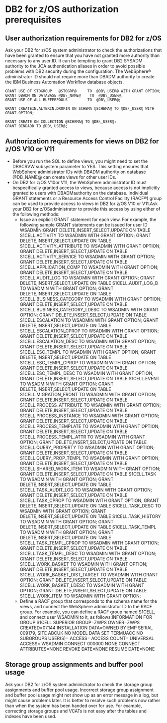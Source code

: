 # DB2 for z/OS authorization prerequisites

## User authorization requirements for DB2 for z/OS

Ask
your DB2 for z/OS system administrator to check the authorizations
that have been granted to ensure that you have not granted more authority
than necessary to any user ID. It can be tempting to grant DB2 SYSADM authority to the JCA
authentication aliases in order to avoid possible problems with DB2 security during the configuration.
The WebSphere® administrator
ID should not require more than DBADM authority to create the IBM Business Automation Workflow database
objects.

```
GRANT USE OF STOGROUP   @STOGRP@     TO  @DB\_USER@ WITH GRANT OPTION;
GRANT DBADM ON DATABASE @DB\_NAME@    TO  @DB\_USER@;
GRANT USE OF ALL BUFFERPOOLS         TO  @DB\_USER@;
```

```
GRANT CREATEIN,ALTERIN,DROPIN ON SCHEMA @SCHEMA@ TO @DB\_USER@ WITH GRANT OPTION;
```

```
GRANT CREATE ON COLLECTION @SCHEMA@ TO @DB\_USER@;
GRANT BINDADD TO @DB\_USER@;
```

## Authorization requirements for views on DB2 for z/OS V10 or V11

- Before you run the SQL to define views, you might need to set the DBACRVW subsystem parameter to
YES. This setting ensures that WebSphere
administrator IDs with DBADM authority on database @DB\_NAME@ can create views for
other user
IDs.
- On DB2 for z/OS V10or V11, the WebSphere administrator ID must bespecifically granted access to views, because access is not implicitly granted to users with DBADMauthority on the database. Individual GRANT statements or a Resource Access Control Facility (RACF®) group can be used to provide access to views in DB2 for z/OS V10 or V11.Ask your DB2 for z/OSadministrator to provide this access by using either of the following methods:
    - Issue an explicit GRANT statement for each view. For example, the following sample GRANT
statements can be issued for user ID
WSADMIN:GRANT DELETE,INSERT,SELECT,UPDATE ON TABLE S1CELL.ACTIVITY TO WSADMIN WITH GRANT OPTION;
GRANT DELETE,INSERT,SELECT,UPDATE ON TABLE S1CELL.ACTIVITY\_ATTRIBUTE TO WSADMIN WITH GRANT OPTION;
GRANT DELETE,INSERT,SELECT,UPDATE ON TABLE S1CELL.ACTIVITY\_SERVICE TO WSADMIN WITH GRANT OPTION;
GRANT DELETE,INSERT,SELECT,UPDATE ON TABLE S1CELL.APPLICATION\_COMP TO WSADMIN WITH GRANT OPTION;
GRANT DELETE,INSERT,SELECT,UPDATE ON TABLE S1CELL.AUDIT\_LOG TO WSADMIN WITH GRANT OPTION;
GRANT DELETE,INSERT,SELECT,UPDATE ON TABLE S1CELL.AUDIT\_LOG\_B TO WSADMIN WITH GRANT OPTION;
GRANT DELETE,INSERT,SELECT,UPDATE ON TABLE S1CELL.BUSINESS\_CATEGORY TO WSADMIN WITH GRANT OPTION;
GRANT DELETE,INSERT,SELECT,UPDATE ON TABLE S1CELL.BUSINESS\_CATEGORY\_LDESC TO WSADMIN WITH GRANT OPTION;
GRANT DELETE,INSERT,SELECT,UPDATE ON TABLE S1CELL.ESCALATION TO WSADMIN WITH GRANT OPTION;
GRANT DELETE,INSERT,SELECT,UPDATE ON TABLE S1CELL.ESCALATION\_CPROP TO WSADMIN WITH GRANT OPTION;
GRANT DELETE,INSERT,SELECT,UPDATE ON TABLE S1CELL.ESCALATION\_DESC TO WSADMIN WITH GRANT OPTION;
GRANT DELETE,INSERT,SELECT,UPDATE ON TABLE S1CELL.ESC\_TEMPL TO WSADMIN WITH GRANT OPTION;
GRANT DELETE,INSERT,SELECT,UPDATE ON TABLE S1CELL.ESC\_TEMPL\_CPROP TO WSADMIN WITH GRANT OPTION;
GRANT DELETE,INSERT,SELECT,UPDATE ON TABLE S1CELL.ESC\_TEMPL\_DESC TO WSADMIN WITH GRANT OPTION;
GRANT DELETE,INSERT,SELECT,UPDATE ON TABLE S1CELL.EVENT TO WSADMIN WITH GRANT OPTION;
GRANT DELETE,INSERT,SELECT,UPDATE ON TABLE S1CELL.MIGRATION\_FRONT TO WSADMIN WITH GRANT OPTION;
GRANT DELETE,INSERT,SELECT,UPDATE ON TABLE S1CELL.PROCESS\_ATTRIBUTE TO WSADMIN WITH GRANT OPTION;
GRANT DELETE,INSERT,SELECT,UPDATE ON TABLE S1CELL.PROCESS\_INSTANCE TO WSADMIN WITH GRANT OPTION;
GRANT DELETE,INSERT,SELECT,UPDATE ON TABLE S1CELL.PROCESS\_TEMPLATE TO WSADMIN WITH GRANT OPTION;
GRANT DELETE,INSERT,SELECT,UPDATE ON TABLE S1CELL.PROCESS\_TEMPL\_ATTR TO WSADMIN WITH GRANT OPTION;
GRANT DELETE,INSERT,SELECT,UPDATE ON TABLE S1CELL.QUERY\_PROPERTY TO WSADMIN WITH GRANT OPTION;
GRANT DELETE,INSERT,SELECT,UPDATE ON TABLE S1CELL.QUERY\_PROP\_TEMPL TO WSADMIN WITH GRANT OPTION;
GRANT DELETE,INSERT,SELECT,UPDATE ON TABLE S1CELL.SHARED\_WORK\_ITEM TO WSADMIN WITH GRANT OPTION;
GRANT DELETE,INSERT,SELECT,UPDATE ON TABLE S1CELL.TASK TO WSADMIN WITH GRANT OPTION;
GRANT DELETE,INSERT,SELECT,UPDATE ON TABLE S1CELL.TASK\_AUDIT\_LOG TO WSADMIN WITH GRANT OPTION;
GRANT DELETE,INSERT,SELECT,UPDATE ON TABLE S1CELL.TASK\_CPROP TO WSADMIN WITH GRANT OPTION;
GRANT DELETE,INSERT,SELECT,UPDATE ON TABLE S1CELL.TASK\_DESC TO WSADMIN WITH GRANT OPTION;
GRANT DELETE,INSERT,SELECT,UPDATE ON TABLE S1CELL.TASK\_HISTORY TO WSADMIN WITH GRANT OPTION;
GRANT DELETE,INSERT,SELECT,UPDATE ON TABLE S1CELL.TASK\_TEMPL TO WSADMIN WITH GRANT OPTION;
GRANT DELETE,INSERT,SELECT,UPDATE ON TABLE S1CELL.TASK\_TEMPL\_CPROP TO WSADMIN WITH GRANT OPTION;
GRANT DELETE,INSERT,SELECT,UPDATE ON TABLE S1CELL.TASK\_TEMPL\_DESC TO WSADMIN WITH GRANT OPTION;
GRANT DELETE,INSERT,SELECT,UPDATE ON TABLE S1CELL.WORK\_BASKET TO WSADMIN WITH GRANT OPTION;
GRANT DELETE,INSERT,SELECT,UPDATE ON TABLE S1CELL.WORK\_BASKET\_DIST\_TARGET TO WSADMIN WITH GRANT OPTION;
GRANT DELETE,INSERT,SELECT,UPDATE ON TABLE S1CELL.WORK\_BASKET\_LDESC TO WSADMIN WITH GRANT OPTION;
GRANT DELETE,INSERT,SELECT,UPDATE ON TABLE S1CELL.WORK\_ITEM TO WSADMIN WITH GRANT OPTION;
    - Define a RACF group that corresponds to the schema name
for the views, and connect the WebSphere administrator
ID to the RACF group. For example, you can define a RACF group named S1CELL, and connect user WSADMIN to it, as
follows:INFORMATION FOR GROUP S1CELL
	SUPERIOR GROUP=ZWPS 		OWNER=ZWPS 		CREATED=07.144
	INSTALLATION DATA=OWNED BY EMP SERIAL 009179, SITE ABCUK
	NO MODEL DATA SET
	TERMUACC
	NO SUBGROUPS
	USER(S)=		ACCESS=		ACCESS COUNT=		UNIVERSAL ACCESS=
	  WSADMIN		 CONNECT		 000000 		 NONE
		  CONNECT ATTRIBUTES=NONE 
		  REVOKE DATE=NONE 			RESUME DATE=NONE

## Storage group assignments and buffer pool usage

Ask
your DB2 for z/OS system administrator to check the storage
group assignments and buffer pool usage. Incorrect storage group assignment
and buffer pool usage might not show up as an error message in a log,
but might cause problems later. It is better to resolve such problems
now rather than when the system has been handed over for use. For
example, correcting storage groups and VCATs is not easy after the
tables and indexes have been used.